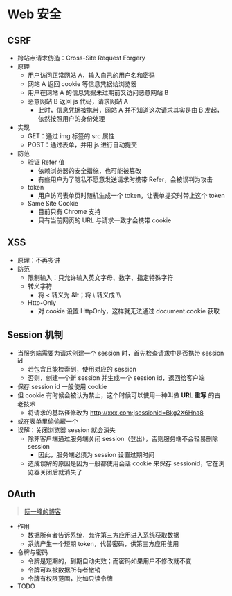 # Web 安全

## CSRF

- 跨站点请求伪造：Cross-Site Request Forgery
- 原理
  - 用户访问正常网站 A，输入自己的用户名和密码
  - 网站 A 返回 cookie 等信息凭据给浏览器
  - 用户在网站 A 的信息凭据未过期前又访问恶意网站 B
  - 恶意网站 B 返回 js 代码，请求网站 A
    - 此时，信息凭据被携带，网站 A 并不知道这次请求其实是由 B 发起，依然按照用户的身份处理
- 实现
  - GET：通过 img 标签的 src 属性
  - POST：通过表单，并用 js 进行自动提交
- 防范
  - 验证 Refer 值
    - 依赖浏览器的安全措施，也可能被篡改
    - 有些用户为了隐私不愿意发送请求时携带 Refer，会被误判为攻击
  - token
    - 用户访问表单页时随机生成一个 token，让表单提交时带上这个 token
  - Same Site Cookie
    - 目前只有 Chrome 支持
    - 只有当前网页的 URL 与请求一致才会携带 cookie

## XSS

- 原理：不再多讲
- 防范
  - 限制输入：只允许输入英文字母、数字、指定特殊字符
  - 转义字符
    - 将 < 转义为 &lt；将 \ 转义成 \\\
  - Http-Only
    - 对 cookie 设置 HttpOnly，这样就无法通过 document.cookie 获取

## Session 机制

- 当服务端需要为请求创建一个 session 时，首先检查请求中是否携带 session id
  - 若包含且能检索到，使用对应的 session
  - 否则，创建一个新 session 并生成一个 session id，返回给客户端
- 保存 session id 一般使用 cookie
- 但 cookie 有时候会被认为禁止，这个时候可以使用一种叫做 **URL 重写** 的古老技术
  - 将请求的基路径修改为 http://xxx.com;jsessionid=Bkg2X6Hna8
- 或在表单里偷偷藏一个 <input type="hidden" name="jsessionid" value="Bkg2X6Hna8">
- 误解：关闭浏览器 session 就会消失
  - 除非客户端通过服务端关闭 session（登出），否则服务端不会轻易删除 session
    - 因此，服务端必须为 session 设置过期时间
  - 造成误解的原因是因为一般都使用会话 cookie 来保存 sessionid，它在浏览器关闭后就消失了

## OAuth

> [阮一峰的博客](http://www.ruanyifeng.com/blog/2019/04/oauth_design.html)

- 作用
  - 数据所有者告诉系统，允许第三方应用进入系统获取数据
  - 系统产生一个短期 token，代替密码，供第三方应用使用
- 令牌与密码
  - 令牌是短期的，到期自动失效；而密码如果用户不修改就不变
  - 令牌可以被数据所有者撤销
  - 令牌有权限范围，比如只读令牌
- TODO